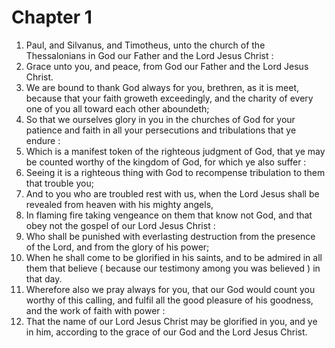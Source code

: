 # Chapter 1

1. Paul, and Silvanus, and Timotheus, unto the church of the Thessalonians in God our Father and the Lord Jesus Christ :
2. Grace unto you, and peace, from God our Father and the Lord Jesus Christ.
3. We are bound to thank God always for you, brethren, as it is meet, because that your faith groweth exceedingly, and the charity of every one of you all toward each other aboundeth;
4. So that we ourselves glory in you in the churches of God for your patience and faith in all your persecutions and tribulations that ye endure :
5. Which is a manifest token of the righteous judgment of God, that ye may be counted worthy of the kingdom of God, for which ye also suffer :
6. Seeing it is a righteous thing with God to recompense tribulation to them that trouble you;
7. And to you who are troubled rest with us, when the Lord Jesus shall be revealed from heaven with his mighty angels,
8. In flaming fire taking vengeance on them that know not God, and that obey not the gospel of our Lord Jesus Christ :
9. Who shall be punished with everlasting destruction from the presence of the Lord, and from the glory of his power;
10. When he shall come to be glorified in his saints, and to be admired in all them that believe ( because our testimony among you was believed ) in that day.
11. Wherefore also we pray always for you, that our God would count you worthy of this calling, and fulfil all the good pleasure of his goodness, and the work of faith with power :
12. That the name of our Lord Jesus Christ may be glorified in you, and ye in him, according to the grace of our God and the Lord Jesus Christ.

